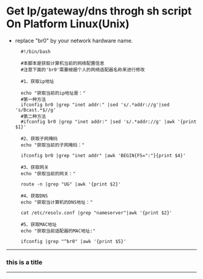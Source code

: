 # Get Ip/gateway/dns throgh sh script On Platform Linux(Unix)

- replace "br0" by your network hardware name. 

        #!/bin/bash
         
        #本脚本是获取计算机当前的网络配置信息
        #注意下面的'br0'需要根据个人的网络适配器名称来进行修改
        
        #1、获取ip地址
         
        echo "获取当前的ip地址是："
        #第一种方法
        ifconfig br0 |grep "inet addr:" |sed 's/.*addr://g'|sed 's/Bcast.*$//g'
        #第二种方法
        #ifconfig br0 |grep "inet addr:" |sed 's/.*addr://g' |awk '{print $1}'
         
        #2、获取子网掩码
        echo "获取当前的子网掩码："
         
        ifconfig br0 |grep "inet addr" |awk 'BEGIN{FS=":"}{print $4}'
         
        #3、获取网关
        echo "获取当前的网关："
         
        route -n |grep "UG" |awk '{print $2}'
         
        #4、获取DNS
        echo "获取当计算机的DNS地址："
         
        cat /etc/resolv.conf |grep "nameserver"|awk '{print $2}'
         
        #5、获取MAC地址
        echo "获取当前适配器的MAC地址:"
         
        ifconfig |grep "^br0" |awk '{print $5}'
---

### this is a title

---
